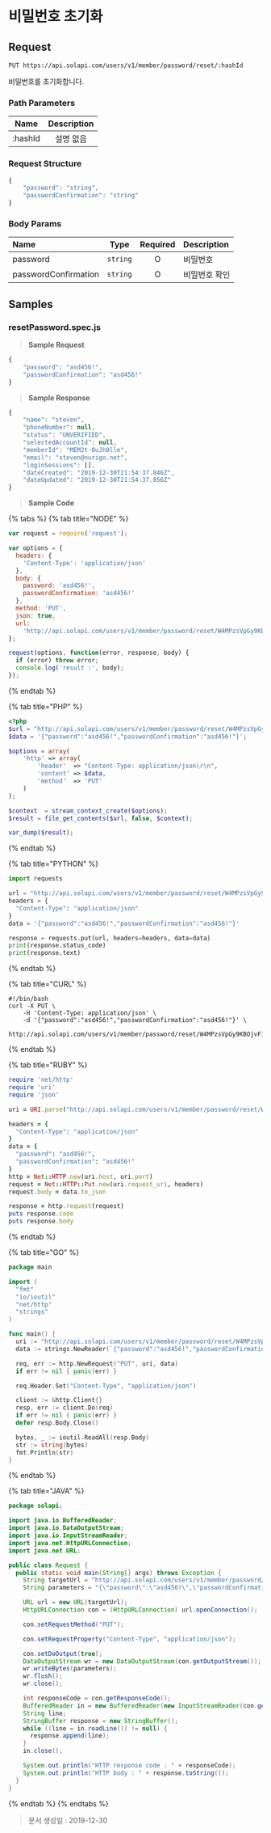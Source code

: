 # 비밀번호 초기화

## Request

```text
PUT https://api.solapi.com/users/v1/member/password/reset/:hashId
```

비밀번호를 초기화합니다.

### Path Parameters

| Name | Description |
| :---: | :---: |
| :hashId | 설명 없음 |

### Request Structure

```javascript
{
    "password": "string",
    "passwordConfirmation": "string"
}
```

### Body Params

| Name | Type | Required | Description |
| :--- | :---: | :---: | :--- |
| password | `string` | O | 비밀번호 |
| passwordConfirmation | `string` | O | 비밀번호 확인 |

## Samples

### resetPassword.spec.js

> **Sample Request**

```javascript
{
    "password": "asd456!",
    "passwordConfirmation": "asd456!"
}
```

> **Sample Response**

```javascript
{
    "name": "steven",
    "phoneNumber": null,
    "status": "UNVERIFIED",
    "selectedAccountId": null,
    "memberId": "MEM2t-0uJh0lle",
    "email": "steven@nurigo.net",
    "loginSessions": [],
    "dateCreated": "2019-12-30T21:54:37.846Z",
    "dateUpdated": "2019-12-30T21:54:37.856Z"
}
```

> **Sample Code**

{% tabs %}
{% tab title="NODE" %}
```javascript
var request = require('request');

var options = {
  headers: {
    'Content-Type': 'application/json'
  },
  body: {
    password: 'asd456!',
    passwordConfirmation: 'asd456!'
  },
  method: 'PUT',
  json: true,
  url:
    'http://api.solapi.com/users/v1/member/password/reset/W4MPzsVpGy9KBOjvF1xRl'
};

request(options, function(error, response, body) {
  if (error) throw error;
  console.log('result :', body);
});
```
{% endtab %}

{% tab title="PHP" %}
```php
<?php
$url = "http://api.solapi.com/users/v1/member/password/reset/W4MPzsVpGy9KBOjvF1xRl";
$data = '{"password":"asd456!","passwordConfirmation":"asd456!"}';

$options = array(
    'http' => array(
        'header'  => "Content-Type: application/json\r\n",
        'content' => $data,
        'method'  => 'PUT'
    )
);

$context  = stream_context_create($options);
$result = file_get_contents($url, false, $context);

var_dump($result);
```
{% endtab %}

{% tab title="PYTHON" %}
```python
import requests

url = "http://api.solapi.com/users/v1/member/password/reset/W4MPzsVpGy9KBOjvF1xRl"
headers = {
  "Content-Type": "application/json"
}
data = '{"password":"asd456!","passwordConfirmation":"asd456!"}'

response = requests.put(url, headers=headers, data=data)
print(response.status_code)
print(response.text)
```
{% endtab %}

{% tab title="CURL" %}
```text
#!/bin/bash
curl -X PUT \
    -H 'Content-Type: application/json' \
    -d '{"password":"asd456!","passwordConfirmation":"asd456!"}' \
    http://api.solapi.com/users/v1/member/password/reset/W4MPzsVpGy9KBOjvF1xRl
```
{% endtab %}

{% tab title="RUBY" %}
```ruby
require 'net/http'
require 'uri'
require 'json'

uri = URI.parse("http://api.solapi.com/users/v1/member/password/reset/W4MPzsVpGy9KBOjvF1xRl")

headers = {
  "Content-Type": "application/json"
}
data = {
  "password": "asd456!",
  "passwordConfirmation": "asd456!"
}
http = Net::HTTP.new(uri.host, uri.port)
request = Net::HTTP::Put.new(uri.request_uri, headers)
request.body = data.to_json

response = http.request(request)
puts response.code
puts response.body
```
{% endtab %}

{% tab title="GO" %}
```go
package main

import (
  "fmt"
  "io/ioutil"
  "net/http"
  "strings"
)

func main() {
  uri := "http://api.solapi.com/users/v1/member/password/reset/W4MPzsVpGy9KBOjvF1xRl"
  data := strings.NewReader(`{"password":"asd456!","passwordConfirmation":"asd456!"}`)

  req, err := http.NewRequest("PUT", uri, data)
  if err != nil { panic(err) }

  req.Header.Set("Content-Type", "application/json")

  client := &http.Client{}
  resp, err := client.Do(req)
  if err != nil { panic(err) }
  defer resp.Body.Close()

  bytes, _ := ioutil.ReadAll(resp.Body)
  str := string(bytes)
  fmt.Println(str)
}
```
{% endtab %}

{% tab title="JAVA" %}
```java
package solapi;

import java.io.BufferedReader;
import java.io.DataOutputStream;
import java.io.InputStreamReader;
import java.net.HttpURLConnection;
import java.net.URL;

public class Request {
  public static void main(String[] args) throws Exception {
    String targetUrl = "http://api.solapi.com/users/v1/member/password/reset/W4MPzsVpGy9KBOjvF1xRl";
    String parameters = "{\"password\":\"asd456!\",\"passwordConfirmation\":\"asd456!\"}";

    URL url = new URL(targetUrl);
    HttpURLConnection con = (HttpURLConnection) url.openConnection();

    con.setRequestMethod("PUT");

    con.setRequestProperty("Content-Type", "application/json");

    con.setDoOutput(true);
    DataOutputStream wr = new DataOutputStream(con.getOutputStream());
    wr.writeBytes(parameters);
    wr.flush();
    wr.close();

    int responseCode = con.getResponseCode();
    BufferedReader in = new BufferedReader(new InputStreamReader(con.getInputStream()));
    String line;
    StringBuffer response = new StringBuffer();
    while ((line = in.readLine()) != null) {
      response.append(line);
    }
    in.close();

    System.out.println("HTTP response code : " + responseCode);
    System.out.println("HTTP body : " + response.toString());
  }
}
```
{% endtab %}
{% endtabs %}

> 문서 생성일 : 2019-12-30

